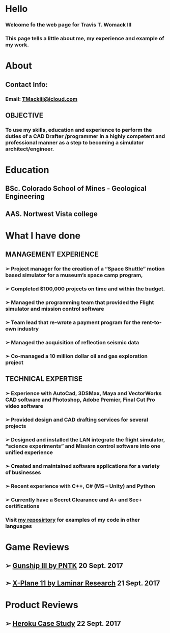 # Hello
### Welcome fo the web page for Travis T. Womack III
### This page tells a little about me, my experience and example of my work.
# About
## Contact Info:
### Email: TMackiii@icloud.com
## OBJECTIVE
### To use my skills, education and experience to perform the duties of a CAD Drafter /programmer in a highly competent and professional manner as a step to becoming a simulator architect/engineer.
# Education
## BSc. Colorado School of Mines - Geological Engineering
## AAS. Nortwest Vista college
# What I have done
## MANAGEMENT EXPERIENCE
### ➢	Project manager for the creation of a “Space Shuttle” motion based simulator for a museum’s space camp program, 
### ➢	Completed $100,000 projects on time and within the budget.
### ➢	Managed the programming team that provided the Flight simulator and mission control software
### ➢	Team lead that re-wrote a payment program for the rent-to-own industry
### ➢	Managed the acquisition of reflection seismic data
### ➢	Co-managed a 10 million dollar oil and gas exploration project
## TECHNICAL EXPERTISE
### ➢	Experience with AutoCad, 3DSMax, Maya and VectorWorks CAD software and Photoshop, Adobe Premier, Final Cut Pro video software
### ➢	Provided design and CAD drafting services for several projects
### ➢	Designed and installed the LAN integrate the flight simulator, “science experiments”  and Mission control software into one unified experience 
### ➢	Created and maintained software applications for a variety of businesses
### ➢	Recent experience with C++, C# (MS – Unity) and Python

### ➢	Currently have a Secret Clearance and A+ and Sec+ certifications
### Visit [my reposirtory](https://github.com/twomack3/CodeExamples) for examples of my code in other languages
###
# Game Reviews
## ➢ [Gunship III by PNTK](https://github.com/twomack3/twomack3.github.io/blob/master/CritiqueGunshipIII.md) 20 Sept. 2017
## ➢ [X-Plane 11 by Laminar Research](https://github.com/twomack3/twomack3.github.io/blob/master/Review%20X-Plane%2011.md) 21 Sept. 2017
# Product Reviews
## ➢ [Heroku Case Study](https://github.com/twomack3/twomack3.github.io/blob/master/Case%20Study%20Heroku.md) 22 Sept. 2017

